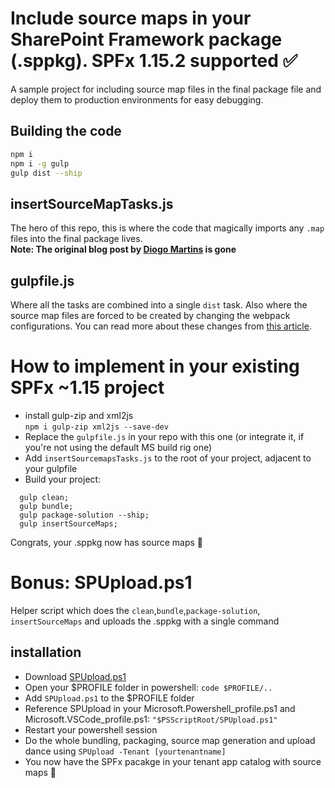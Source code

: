 # Include source maps in your SharePoint Framework package (.sppkg). SPFx 1.15.2 supported ✅

A sample project for including source map files in the final package file and deploy them to production environments for easy debugging.

## Building the code

```bash
npm i
npm i -g gulp
gulp dist --ship
```

## insertSourceMapTasks.js

The hero of this repo, this is where the code that magically imports any `.map` files into the final package lives.  
**Note: The original blog post by [Diogo Martins](https://github.com/d-martins) is gone**

## gulpfile.js

Where all the tasks are combined into a single `dist` task. Also where the source map files are forced to be created by changing the webpack configurations.
You can read more about these changes from [this article](
https://blog.mastykarz.nl/debug-production-version-sharepoint-framework-solution/).

# How to implement in your existing SPFx ~1.15 project

* install gulp-zip and xml2js  
`npm i gulp-zip xml2js --save-dev` 
* Replace the `gulpfile.js` in your repo with this one (or integrate it, if you're not using the default MS build rig one)
* Add `insertSourcemapsTasks.js` to the root of your project, adjacent to your gulpfile
* Build your project:
```
  gulp clean; 
  gulp bundle;
  gulp package-solution --ship;
  gulp insertSourceMaps;
```

Congrats, your .sppkg now has source maps 🥳


# Bonus: SPUpload.ps1
Helper script which does the `clean`,`bundle`,`package-solution`, `insertSourceMaps` and uploads the .sppkg with a single command

## installation
* Download [SPUpload.ps1](https://gist.github.com/damsleth/f28ab2f4dc79f180d84549b3d241fa44)
* Open your $PROFILE folder in powershell: `code $PROFILE/..`
* Add `SPUpload.ps1` to the $PROFILE folder
* Reference SPUpload in your Microsoft.Powershell_profile.ps1 and Microsoft.VSCode_profile.ps1: `"$PSScriptRoot/SPUpload.ps1"`
* Restart your powershell session
* Do the whole bundling, packaging, source map generation and upload dance using `SPUpload -Tenant [yourtenantname]`
* You now have the SPFx pacakge in your tenant app catalog with source maps 🕺
